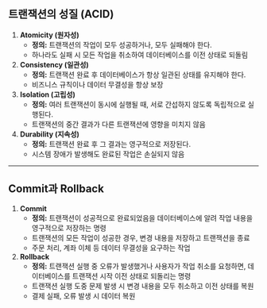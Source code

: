 ## **트랜잭션의 성질 (ACID)**

1. **Atomicity (원자성)**
   - **정의:** 트랜잭션의 작업이 모두 성공하거나, 모두 실패해야 한다.
   - 하나라도 실패 시 모든 작업을 취소하여 데이터베이스를 이전 상태로 되돌림
2. **Consistency (일관성)**
   - **정의:** 트랜잭션 완료 후 데이터베이스가 항상 일관된 상태를 유지해야 한다.
   - 비즈니스 규칙이나 데이터 무결성을 항상 보장
3. **Isolation (고립성)**
   - **정의:** 여러 트랜잭션이 동시에 실행될 때, 서로 간섭하지 않도록 독립적으로 실행된다.
   - 트랜잭션의 중간 결과가 다른 트랜잭션에 영향을 미치지 않음
4. **Durability (지속성)**
   - **정의:** 트랜잭션 완료 후 그 결과는 영구적으로 저장된다.
   - 시스템 장애가 발생해도 완료된 작업은 손실되지 않음

---

## **Commit과 Rollback**

1. **Commit**
   - **정의:** 트랜잭션이 성공적으로 완료되었음을 데이터베이스에 알려 작업 내용을 영구적으로 저장하는 명령
   - 트랜잭션의 모든 작업이 성공한 경우, 변경 내용을 저장하고 트랜잭션을 종료
   - 주문 처리, 계좌 이체 등 데이터 무결성을 요구하는 작업
2. **Rollback**
   - **정의:** 트랜잭션 실행 중 오류가 발생했거나 사용자가 작업 취소를 요청하면, 데이터베이스를 트랜잭션 시작 이전 상태로 되돌리는 명령
   - 트랜잭션 실행 도중 문제 발생 시 변경 내용을 모두 취소하고 이전 상태를 복원
   - 결제 실패, 오류 발생 시 데이터 복원
